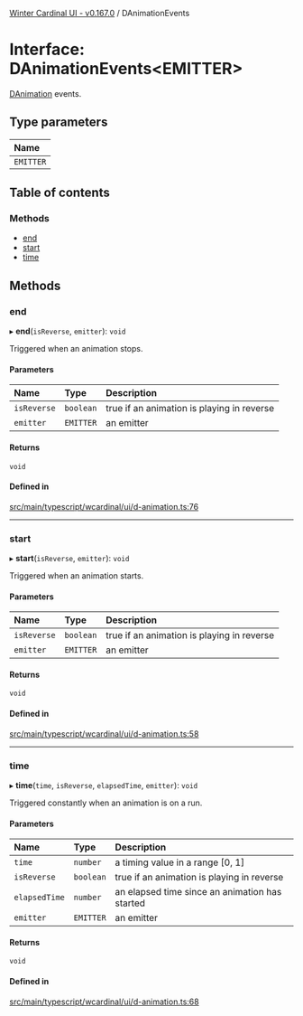 [Winter Cardinal UI - v0.167.0](../index.md) / DAnimationEvents

# Interface: DAnimationEvents<EMITTER\>

[DAnimation](DAnimation.md) events.

## Type parameters

| Name |
| :------ |
| `EMITTER` |

## Table of contents

### Methods

- [end](DAnimationEvents.md#end)
- [start](DAnimationEvents.md#start)
- [time](DAnimationEvents.md#time)

## Methods

### end

▸ **end**(`isReverse`, `emitter`): `void`

Triggered when an animation stops.

#### Parameters

| Name | Type | Description |
| :------ | :------ | :------ |
| `isReverse` | `boolean` | true if an animation is playing in reverse |
| `emitter` | `EMITTER` | an emitter |

#### Returns

`void`

#### Defined in

[src/main/typescript/wcardinal/ui/d-animation.ts:76](https://github.com/winter-cardinal/winter-cardinal-ui/blob/v0.167.0/src/main/typescript/wcardinal/ui/d-animation.ts#L76)

___

### start

▸ **start**(`isReverse`, `emitter`): `void`

Triggered when an animation starts.

#### Parameters

| Name | Type | Description |
| :------ | :------ | :------ |
| `isReverse` | `boolean` | true if an animation is playing in reverse |
| `emitter` | `EMITTER` | an emitter |

#### Returns

`void`

#### Defined in

[src/main/typescript/wcardinal/ui/d-animation.ts:58](https://github.com/winter-cardinal/winter-cardinal-ui/blob/v0.167.0/src/main/typescript/wcardinal/ui/d-animation.ts#L58)

___

### time

▸ **time**(`time`, `isReverse`, `elapsedTime`, `emitter`): `void`

Triggered constantly when an animation is on a run.

#### Parameters

| Name | Type | Description |
| :------ | :------ | :------ |
| `time` | `number` | a timing value in a range [0, 1] |
| `isReverse` | `boolean` | true if an animation is playing in reverse |
| `elapsedTime` | `number` | an elapsed time since an animation has started |
| `emitter` | `EMITTER` | an emitter |

#### Returns

`void`

#### Defined in

[src/main/typescript/wcardinal/ui/d-animation.ts:68](https://github.com/winter-cardinal/winter-cardinal-ui/blob/v0.167.0/src/main/typescript/wcardinal/ui/d-animation.ts#L68)
